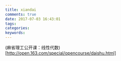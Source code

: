 ```yaml
---
title: xiandai
comments: true
date: 2017-07-03 16:43:01
tags:
categories:
keywords:
---
```

(麻省理工公开课：线性代数)[http://open.163.com/special/opencourse/daishu.html]